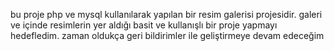 bu proje php ve mysql kullanılarak yapılan bir resim galerisi projesidir. galeri ve içinde resimlerin yer aldığı basit ve kullanışlı bir proje yapmayı hedefledim. zaman oldukça geri bildirimler ile geliştirmeye devam edeceğim